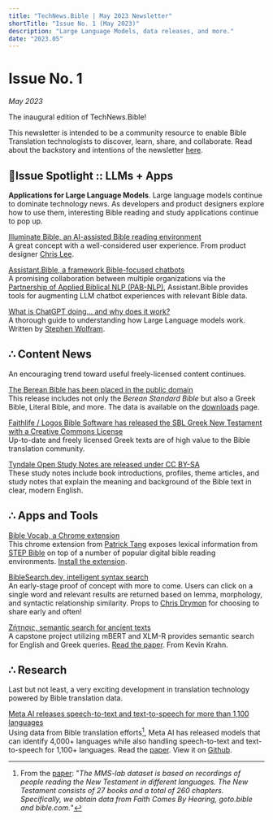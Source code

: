 ```yaml
---
title: "TechNews.Bible | May 2023 Newsletter"
shortTitle: "Issue No. 1 (May 2023)"
description: "Large Language Models, data releases, and more."
date: "2023.05"
---
```


<h1 class="mb-0">Issue No. 1</h1>
<div class="mt-0"><em>May 2023</em></div>

The inaugural edition of TechNews.Bible!

This newsletter is intended to be a community resource to enable Bible Translation technologists to discover, learn, share, and collaborate. Read about the backstory and intentions of the newsletter [here](/about).

## 🔦Issue Spotlight :: LLMs + Apps

**Applications for Large Language Models**. Large language models continue to dominate technology news. As developers and product designers explore how to use them, interesting Bible reading and study applications continue to pop up.

[Illuminate Bible, an AI-assisted Bible reading environment](https://www.illuminatebible.com/)  
A great concept with a well-considered user experience. From product designer [Chris Lee](https://chrsl.net/).

[Assistant.Bible, a framework Bible-focused chatbots](https://github.com/BibleNLP/assistant.bible)  
A promising collaboration between multiple organizations via the [Partnership of Applied Biblical NLP (PAB-NLP)](https://github.com/BibleNLP), Assistant.Bible provides tools for augmenting LLM chatbot experiences with relevant Bible data.

[What is ChatGPT doing... and why does it work?](https://writings.stephenwolfram.com/2023/02/what-is-chatgpt-doing-and-why-does-it-work/)  
A thorough guide to understanding how Large Language models work. Written by [Stephen Wolfram](https://www.stephenwolfram.com/).

## ∴ Content News

An encouraging trend toward useful freely-licensed content continues.

[The Berean Bible has been placed in the public domain](https://berean.bible/licensing.htm)  
This release includes not only the _Berean Standard Bible_ but also a Greek Bible, Literal Bible, and more. The data is available on the [downloads](https://berean.bible/downloads.htm) page.

[Faithlife / Logos Bible Software has released the SBL Greek New Testament with a Creative Commons License](https://github.com/LogosBible/SBLGNT/)  
Up-to-date and freely licensed Greek texts are of high value to the Bible translation community.

[Tyndale Open Study Notes are released under CC BY-SA](https://tyndaleopenresources.com/)  
These study notes include book introductions, profiles, theme articles, and study notes that explain the meaning and background of the Bible text in clear, modern English.

## ∴ Apps and Tools

[Bible Vocab, a Chrome extension](https://www.youtube.com/watch?v=fKb7hcXjgtk)  
This chrome extension from [Patrick Tang](https://www.youtube.com/@patricksptang1) exposes lexical information from [STEP Bible](https://www.stepbible.org/) on top of a number of popular digital bible reading environments. [Install the extension](https://chrome.google.com/webstore/detail/bible-vocab-a-bible-dicti/hoibkbojkkeacjciibbjbnbflcdkahhp).

[BibleSearch.dev, intelligent syntax search](https://biblesearch.dev/)  
An early-stage proof of concept with more to come. Users can click on a single word and relevant results are returned based on lemma, morphology, and syntactic relationship similarity. Props to [Chris Drymon](https://chrisdrymon.com/) for choosing to share early and often!

[Ζήτησις, semantic search for ancient texts](https://semantic-search.kevinkrahn.com/)  
A capstone project utilizing mBERT and XLM-R provides semantic search for English and Greek queries. [Read the paper](https://semantic-search.kevinkrahn.com/paper.pdf). From Kevin Krahn.

## ∴ Research

Last but not least, a very exciting development in translation technology powered by Bible translation data.

[Meta AI releases speech-to-text and text-to-speech for more than 1,100 languages](https://ai.facebook.com/blog/multilingual-model-speech-recognition/)  
Using data from Bible translation efforts[^1], Meta AI has released models that can identify 4,000+ languages while also handling speech-to-text and text-to-speech for 1,100+ languages. Read the [paper](https://arxiv.org/abs/2305.13516). View it on [Github](https://github.com/facebookresearch/fairseq/tree/main/examples/mms).

[^1]: From the [paper](https://arxiv.org/abs/2305.13516): "_The MMS-lab dataset is based on recordings of people reading the New Testament in different languages. The New Testament consists of 27 books and a total of 260 chapters. Specifically, we obtain data from Faith Comes By Hearing, goto.bible and bible.com._"
